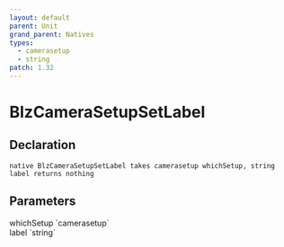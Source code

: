 ```yaml
---
layout: default
parent: Unit
grand_parent: Natives
types:
  - camerasetup
  - string
patch: 1.32
---
```


# BlzCameraSetupSetLabel

## Declaration

```
native BlzCameraSetupSetLabel takes camerasetup whichSetup, string label returns nothing
```

## Parameters
<dl>
  <dt>whichSetup `camerasetup`</dt>
  <dd></dd>

  <dt>label `string`</dt>
  <dd></dd>
</dl>